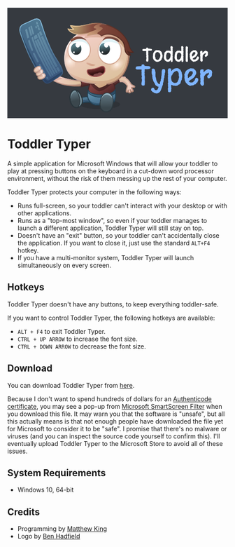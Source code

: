 <p align="center">
  <img src="logo.png">
</p>

# Toddler Typer

A simple application for Microsoft Windows that will allow your toddler to play at pressing buttons on the keyboard in a cut-down word processor environment, without the risk of them messing up the rest of your computer.

Toddler Typer protects your computer in the following ways:
* Runs full-screen, so your toddler can't interact with your desktop or with other applications.
* Runs as a "top-most window", so even if your toddler manages to launch a different application, Toddler Typer will still stay on top.
* Doesn't have an "exit" button, so your toddler can't accidentally close the application. If you want to close it, just use the standard `ALT+F4` hotkey.
* If you have a multi-monitor system, Toddler Typer will launch simultaneously on every screen.

## Hotkeys

Toddler Typer doesn't have any buttons, to keep everything toddler-safe.

If you want to control Toddler Typer, the following hotkeys are available:

* `ALT + F4` to exit Toddler Typer.
* `CTRL + UP ARROW` to increase the font size.
* `CTRL + DOWN ARROW` to decrease the font size.

## Download

You can download Toddler Typer from [here](https://downloads.mking.net/ToddlerTyper.exe).

Because I don't want to spend hundreds of dollars for an [Authenticode certificate](https://docs.microsoft.com/en-us/windows-hardware/drivers/install/authenticode), you may see a pop-up from [Microsoft SmartScreen Filter](https://support.microsoft.com/en-us/microsoft-edge/what-is-smartscreen-and-how-can-it-help-protect-me-1c9a874a-6826-be5e-45b1-67fa445a74c8) when you download this file. It may warn you that the software is "unsafe", but all this actually means is that not enough people have downloaded the file yet for Microsoft to consider it to be "safe". I promise that there's no malware or viruses (and you can inspect the source code yourself to confirm this). I'll eventually upload Toddler Typer to the Microsoft Store to avoid all of these issues.

## System Requirements

* Windows 10, 64-bit

## Credits

* Programming by [Matthew King](https://github.com/MatthewKing)
* Logo by [Ben Hadfield](https://hadfield.design)

